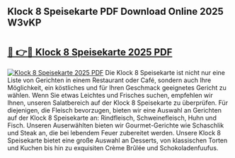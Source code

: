 ## Klock 8 Speisekarte PDF Download Online 2025 W3vKP

# <h2><a href="http://gce2h57.nevu.top/?p=Klock+8+Speisekarte">🔗 👉🔴 Klock 8 Speisekarte 2025 PDF</a></h2>

[![Klock 8 Speisekarte 2025 PDF](https://i.imgur.com/dBaPXMq.png)](http://gce2h57.nevu.top/?p=Klock+8+Speisekarte)
Die Klock 8 Speisekarte ist nicht nur eine Liste von Gerichten in einem Restaurant oder Café, sondern auch Ihre Möglichkeit, ein köstliches und für Ihren Geschmack geeignetes Gericht zu wählen. Wenn Sie etwas Leichtes und Frisches suchen, empfehlen wir Ihnen, unseren Salatbereich auf der Klock 8 Speisekarte zu überprüfen. Für diejenigen, die Fleisch bevorzugen, bieten wir eine Auswahl an Gerichten auf der Klock 8 Speisekarte an: Rindfleisch, Schweinefleisch, Huhn und Fisch. Unseren Auserwählten bieten wir Gourmet-Gerichte wie Schaschlik und Steak an, die bei lebendem Feuer zubereitet werden. Unsere Klock 8 Speisekarte bietet eine große Auswahl an Desserts, von klassischen Torten und Kuchen bis hin zu exquisiten Crème Brûlée und Schokoladenfuufus.
